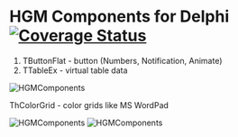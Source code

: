 # HGM Components for Delphi [![Coverage Status](https://coveralls.io/repos/github/HemulGM/Components/badge.svg?branch=master)](https://coveralls.io/github/HemulGM/Components?branch=master)

1. TButtonFlat - button (Numbers, Notification, Animate)
2. TTableEx - virtual table data

![HGMComponents](https://hemulgm.ru/images/preview/hgm_comp1.png)

ThColorGrid - color grids like MS WordPad

![HGMComponents](https://hemulgm.ru/images/preview/hcolorgrid.png)
![HGMComponents](https://hemulgm.ru/images/preview/hcolorgrid_w.png)
